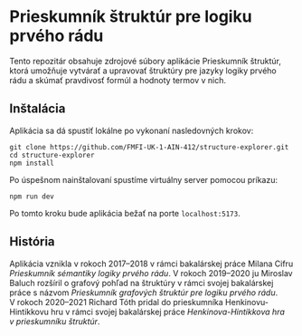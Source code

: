 # Prieskumník štruktúr pre logiku prvého rádu

Tento repozitár obsahuje zdrojové súbory aplikácie Prieskumník štruktúr,
ktorá umožňuje vytvárať a upravovať štruktúry pre jazyky logiky prvého
rádu a skúmať pravdivosť formúl a hodnoty termov v nich.

## Inštalácia

Aplikácia sa dá spustiť lokálne po vykonaní nasledovných krokov:

```shell
git clone https://github.com/FMFI-UK-1-AIN-412/structure-explorer.git
cd structure-explorer
npm install
```

Po úspešnom nainštalovaní spustíme virtuálny server pomocou príkazu:

```shell
npm run dev
```

Po tomto kroku bude aplikácia bežať na porte `localhost:5173`.

## História

Aplikácia vznikla v rokoch 2017–2018 v rámci bakalárskej práce Milana Cifru
<cite>Prieskumník sémantiky logiky prvého rádu</cite>.
V rokoch 2019–2020 ju Miroslav Baluch rozšíril o grafový pohľad na štruktúry
v rámci svojej bakalárskej práce s názvom <cite>Prieskumník grafových
štruktúr pre logiku prvého rádu</cite>. V rokoch 2020–2021 Richard Tóth
pridal do prieskumníka Henkinovu-Hintikkovu hru v rámci svojej bakalárskej
práce <cite>Henkinova-Hintikkova hra v prieskumníku štruktúr</cite>.

